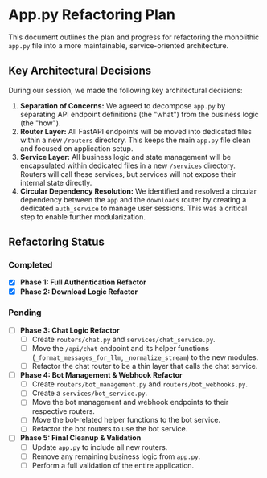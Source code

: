 # App.py Refactoring Plan

This document outlines the plan and progress for refactoring the monolithic `app.py` file into a more maintainable, service-oriented architecture.

## Key Architectural Decisions

During our session, we made the following key architectural decisions:

1.  **Separation of Concerns:** We agreed to decompose `app.py` by separating API endpoint definitions (the "what") from the business logic (the "how").
2.  **Router Layer:** All FastAPI endpoints will be moved into dedicated files within a new `/routers` directory. This keeps the main `app.py` file clean and focused on application setup.
3.  **Service Layer:** All business logic and state management will be encapsulated within dedicated files in a new `/services` directory. Routers will call these services, but services will not expose their internal state directly.
4.  **Circular Dependency Resolution:** We identified and resolved a circular dependency between the `app` and the `downloads` router by creating a dedicated `auth_service` to manage user sessions. This was a critical step to enable further modularization.

## Refactoring Status

### Completed
- [x] **Phase 1: Full Authentication Refactor**
- [x] **Phase 2: Download Logic Refactor**

### Pending
- [ ] **Phase 3: Chat Logic Refactor**
  - [ ] Create `routers/chat.py` and `services/chat_service.py`.
  - [ ] Move the `/api/chat` endpoint and its helper functions (`_format_messages_for_llm`, `_normalize_stream`) to the new modules.
  - [ ] Refactor the chat router to be a thin layer that calls the chat service.
- [ ] **Phase 4: Bot Management & Webhook Refactor**
  - [ ] Create `routers/bot_management.py` and `routers/bot_webhooks.py`.
  - [ ] Create a `services/bot_service.py`.
  - [ ] Move the bot management and webhook endpoints to their respective routers.
  - [ ] Move the bot-related helper functions to the bot service.
  - [ ] Refactor the bot routers to use the bot service.
- [ ] **Phase 5: Final Cleanup & Validation**
  - [ ] Update `app.py` to include all new routers.
  - [ ] Remove any remaining business logic from `app.py`.
  - [ ] Perform a full validation of the entire application.